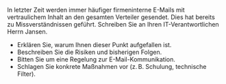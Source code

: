 In letzter Zeit werden immer häufiger firmeninterne E-Mails mit vertraulichem Inhalt an den gesamten Verteiler gesendet. Dies hat bereits zu Missverständnissen geführt. Schreiben Sie an Ihren IT-Verantwortlichen Herrn Jansen.
- Erklären Sie, warum Ihnen dieser Punkt aufgefallen ist.
- Beschreiben Sie die Risiken und bisherigen Folgen.
- Bitten Sie um eine Regelung zur E-Mail-Kommunikation.
- Schlagen Sie konkrete Maßnahmen vor (z. B. Schulung, technische Filter).